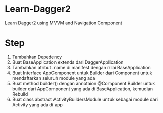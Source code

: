 # Learn-Dagger2
Learn Dagger2 using MVVM and Navigation Component

# Step
1. Tambahkan Depedency 
2. Buat BaseApplication extends dari DaggerApplication
3. Tambahkan atribut .name di manifest dengan nilai BaseApplication
4. Buat Interface AppComponent untuk Builder dari Component untuk mendaftarkan seluruh module yang ada
5. Buat method builder() dengan annotaion @Component.Builder untuk builder dari AppComponent yang ada di BaseApplication, kemudian Rebuild
6. Buat class abstract ActivityBuildersModule untuk sebagai module dari Activity yang ada di app
